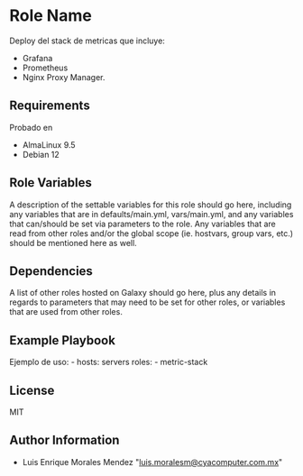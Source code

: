 Role Name
=========

Deploy del stack de metricas que incluye:
 - Grafana
 - Prometheus
 - Nginx Proxy Manager.

Requirements
------------

Probado en
 - AlmaLinux 9.5
 - Debian 12

Role Variables
--------------

A description of the settable variables for this role should go here, including any variables that are in defaults/main.yml, vars/main.yml, and any variables that can/should be set via parameters to the role. Any variables that are read from other roles and/or the global scope (ie. hostvars, group vars, etc.) should be mentioned here as well.

Dependencies
------------

A list of other roles hosted on Galaxy should go here, plus any details in regards to parameters that may need to be set for other roles, or variables that are used from other roles.

Example Playbook
----------------

Ejemplo de uso:
    - hosts: servers
      roles:
         - metric-stack

License
-------

MIT

Author Information
------------------

- Luis Enrique Morales Mendez "luis.moralesm@cyacomputer.com.mx"
